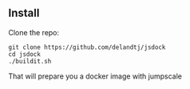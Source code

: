 ## Install

Clone the repo:

```
git clone https://github.com/delandtj/jsdock
cd jsdock
./buildit.sh
```

That will prepare you a docker image with jumpscale



